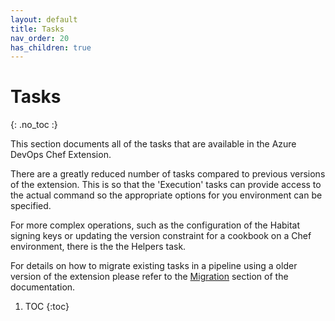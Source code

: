 ```yaml
---
layout: default
title: Tasks
nav_order: 20
has_children: true
---
```


# Tasks
{: .no_toc :}

This section documents all of the tasks that are available in the Azure DevOps Chef Extension.

There are a greatly reduced number of tasks compared to previous versions of the extension. This is so that the 'Execution' tasks can provide access to the actual command so the appropriate options for you environment can be specified.

For more complex operations, such as the configuration of the Habitat signing keys or updating the version constraint for a cookbook on a Chef environment, there is the the Helpers task.

For details on how to migrate existing tasks in a pipeline using a older version of the extension please refer to the [Migration](/migration/) section of the documentation.

1. TOC
{:toc}

